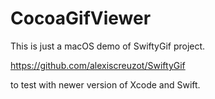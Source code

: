 # CocoaGifViewer

This is just a macOS demo of SwiftyGif project.

https://github.com/alexiscreuzot/SwiftyGif

to test with newer version of Xcode and Swift.
